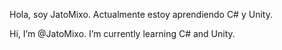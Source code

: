 Hola, soy JatoMixo. 
Actualmente estoy aprendiendo C# y Unity.

 Hi, I’m @JatoMixo.
 I’m currently learning C# and Unity.


<!---
JatoMixo/JatoMixo is a ✨ special ✨ repository because its `README.md` (this file) appears on your GitHub profile.
You can click the Preview link to take a look at your changes.
--->
